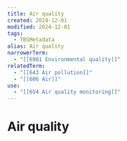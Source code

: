 ```yaml
---
title: Air quality
created: 2024-12-01
modified: 2024-12-01
tags:
  - TBSMetadata
alias: Air quality
narrowerTerm:
  - "[[6981 Environmental quality]]"
relatedTerm:
  - "[[643 Air pollution]]"
  - "[[606 Air]]"
use:
  - "[[654 Air quality monitoring]]"
---
```

# Air quality
